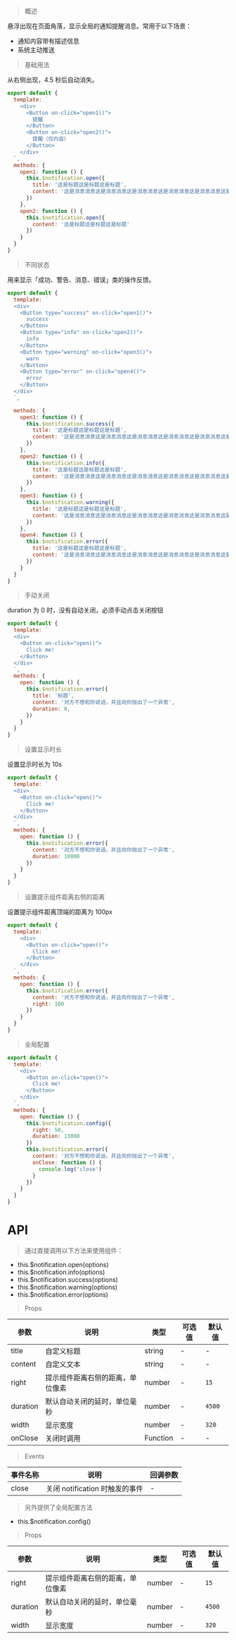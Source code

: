 > 概述

悬浮出现在页面角落，显示全局的通知提醒消息。常用于以下场景：

- 通知内容带有描述信息
- 系统主动推送

> 基础用法

从右侧出现，4.5 秒后自动消失。

```js
export default {
  template: `
    <div>
      <Button on-click="open1()">
        提醒
      </Button>
      <Button on-click="open2()">
        提醒（仅内容）
      </Button>
    </div>
  `,
  methods: {
    open1: function () {
      this.$notification.open({
        title: '这是标题这是标题这是标题',
        content: '这是消息消息这是消息消息这是消息消息这是消息消息这是消息消息这是消息消息这是消息消息'
      })
    },
    open2: function () {
      this.$notification.open({
        content: '这是标题这是标题这是标题'
      })
    }
  }
}
```

> 不同状态

用来显示「成功、警告、消息、错误」类的操作反馈。

```js
export default {
  template: `
  <div>
    <Button type="success" on-click="open1()">
      success
    </Button>
    <Button type="info" on-click="open2()">
      info
    </Button>
    <Button type="warning" on-click="open3()">
      warn
    </Button>
    <Button type="error" on-click="open4()">
      error
    </Button>
  </div>
  `,

  methods: {
    open1: function () {
      this.$notification.success({
        title: '这是标题这是标题这是标题',
        content: '这是消息消息这是消息消息这是消息消息这是消息消息这是消息消息这是消息消息这是消息消息',
      })
    },
    open2: function () {
      this.$notification.info({
        title: '这是标题这是标题这是标题',
        content: '这是消息消息这是消息消息这是消息消息这是消息消息这是消息消息这是消息消息这是消息消息',
      })
    },
    open3: function () {
      this.$notification.warning({
        title: '这是标题这是标题这是标题',
        content: '这是消息消息这是消息消息这是消息消息这是消息消息这是消息消息这是消息消息这是消息消息',
      })
    },
    open4: function () {
      this.$notification.error({
        title: '这是标题这是标题这是标题',
        content: '这是消息消息这是消息消息这是消息消息这是消息消息这是消息消息这是消息消息这是消息消息',
      })
    }
  }
}
```

> 手动关闭

duration 为 0 时，没有自动关闭，必须手动点击关闭按钮

```js
export default {
  template: `
  <div>
    <Button on-click="open()">
      Click me!
    </Button>
  </div>
  `,
  methods: {
    open: function () {
      this.$notification.error({
        title: '标题',
        content: '对方不想和你说话，并且向你抛出了一个异常',
        duration: 0,
      })
    }
  }
}
```

> 设置显示时长

设置显示时长为 10s

```js
export default {
  template: `
  <div>
    <Button on-click="open()">
      Click me!
    </Button>
  </div>
  `,
  methods: {
    open: function () {
      this.$notification.error({
        content: '对方不想和你说话，并且向你抛出了一个异常',
        duration: 10000
      })
    }
  }
}
```

> 设置提示组件距离右侧的距离

设置提示组件距离顶端的距离为 100px

```js
export default {
  template: `
    <div>
      <Button on-click="open()">
        Click me!
      </Button>
    </div>
  `,
  methods: {
    open: function () {
      this.$notification.error({
        content: '对方不想和你说话，并且向你抛出了一个异常',
        right: 100
      })
    }
  }
}
```

> 全局配置

```js
export default {
  template: `
    <div>
      <Button on-click="open()">
        Click me!
      </Button>
    </div>
  `,
  methods: {
    open: function () {
      this.$notification.config({
        right: 50,
        duration: 13000
      })
      this.$notification.error({
        content: '对方不想和你说话，并且向你抛出了一个异常',
        onClose: function () {
          console.log('close')
        }
      })
    }
  }
}
```

# API

> 通过直接调用以下方法来使用组件：

- this.$notification.open(options)
- this.$notification.info(options)
- this.$notification.success(options)
- this.$notification.warning(options)
- this.$notification.error(options)

> Props

参数 | 说明 | 类型 | 可选值 | 默认值
---|---|---|---|---
title | 自定义标题 | string | - | -
content | 自定义文本 | string | - | -
right | 提示组件距离右侧的距离，单位像素 | number | - | `15`
duration | 默认自动关闭的延时，单位毫秒 | number | - | `4500`
width | 显示宽度 | number | - | `320`
onClose | 关闭时调用 | Function | - | -

> Events

事件名称 | 说明 | 回调参数
---|---|---
close | 关闭 notification 时触发的事件 | -

> 另外提供了全局配置方法

- this.$notification.config()

> Props

参数 | 说明 | 类型 | 可选值 | 默认值
---|---|---|---|---
right | 提示组件距离右侧的距离，单位像素 | number | - | `15`
duration | 默认自动关闭的延时，单位毫秒 | number | - | `4500`
width | 显示宽度 | number | - | `320`

